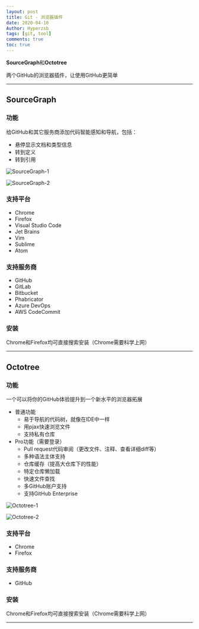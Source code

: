```yaml
---
layout: post
title: Git - 浏览器插件
date: 2020-04-10
Author: Hyperzsb
tags: [git, tool]
comments: true
toc: true
---
```


**SourceGraph**和**Octotree**

两个GitHub的浏览器插件，让使用GitHub更简单

<!-- more -->



---



## SourceGraph

### 功能

给GitHub和其它服务商添加代码智能感知和导航，包括：

- 悬停显示文档和类型信息
- 转到定义
- 转到引用



![SourceGraph-1](https://hyperzsb-images.oss-cn-beijing.aliyuncs.com/blog/2020-04-10-git-browser-tools/SourceGraph-1.jpg)



![SourceGraph-2](https://hyperzsb-images.oss-cn-beijing.aliyuncs.com/blog/2020-04-10-git-browser-tools/SourceGraph-2.jpg)



### 支持平台

- Chrome
- Firefox
- Visual Studio Code
- Jet Brains
- Vim
- Sublime
- Atom



### 支持服务商

- GitHub
- GitLab
- Bitbucket
- Phabricator
- Azure DevOps
- AWS CodeCommit

### 安装

Chrome和Firefox均可直接搜索安装（Chrome需要科学上网）



---



## Octotree

### 功能

一个可以将你的GitHub体验提升到一个新水平的浏览器拓展

- 普通功能
  - 易于导航的代码树，就像在IDE中一样
  - 用pjax快速浏览文件
  - 支持私有仓库
- Pro功能（需要登录）
  - Pull request代码审阅（更改文件、注释、查看详细diff等）
  - 多种语法主体支持
  - 仓库缓存（提高大仓库下的性能）
  - 特定仓库懒加载
  - 快速文件查找
  - 多GitHub账户支持
  - 支持GitHub Enterprise



![Octotree-1](https://hyperzsb-images.oss-cn-beijing.aliyuncs.com/blog/2020-04-10-git-browser-tools/Octotree-1.jpg)



![Octotree-2](https://hyperzsb-images.oss-cn-beijing.aliyuncs.com/blog/2020-04-10-git-browser-tools/Octotree-2.jpg)



### 支持平台

- Chrome
- Firefox



### 支持服务商

- GitHub



### 安装

Chrome和Firefox均可直接搜索安装（Chrome需要科学上网）



---


